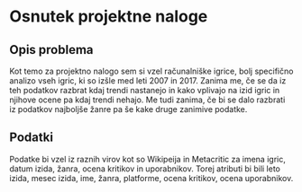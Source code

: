 # Osnutek projektne naloge
## Opis problema
Kot temo za projektno nalogo sem si vzel računalniške igrice, bolj specifično analizo vseh igric, ki so izšle med leti 2007 in 2017.
Zanima me, če se da iz teh podatkov razbrat kdaj trendi nastanejo in kako vplivajo na izid igric in njihove ocene pa kdaj trendi nehajo.
Me tudi zanima, če bi se dalo razbrati iz podatkov najboljše žanre pa še kake druge zanimive podatke.
## Podatki
Podatke bi vzel iz raznih virov kot so Wikipeija in Metacritic za imena igric, datum izida, žanra, ocena kritikov in uporabnikov.
Torej atributi bi bili leto izida, mesec izida, ime, žanra, platforme, ocena kritikov, ocena uporabnikov.
